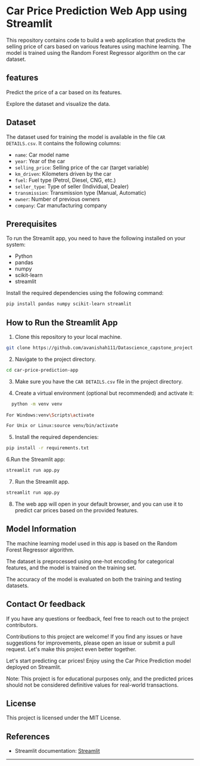 # Car Price Prediction Web App using Streamlit

This repository contains code to build a web application that predicts the selling price of cars based on various features using machine learning.
The model is trained using the Random Forest Regressor algorithm on the car dataset.
## features
Predict the price of a car based on its features.

Explore the dataset and visualize the data.

## Dataset

The dataset used for training the model is available in the file `CAR DETAILS.csv`. 
It contains the following columns:

- `name`: Car model name
- `year`: Year of the car
- `selling_price`: Selling price of the car (target variable)
- `km_driven`: Kilometers driven by the car
- `fuel`: Fuel type (Petrol, Diesel, CNG, etc.)
- `seller_type`: Type of seller (Individual, Dealer)
- `transmission`: Transmission type (Manual, Automatic)
- `owner`: Number of previous owners
- `company`: Car manufacturing company

## Prerequisites

To run the Streamlit app, you need to have the following installed on your system:

- Python
- pandas
- numpy
- scikit-learn
- streamlit

Install the required dependencies using the following command:

```bash
pip install pandas numpy scikit-learn streamlit
```

## How to Run the Streamlit App

1. Clone this repository to your local machine.

```bash
git clone https://github.com/avanishah111/Datascience_capstone_project.git
```
2. Navigate to the project directory.

```bash
cd car-price-prediction-app
```
3. Make sure you have the `CAR DETAILS.csv` file in the project directory.
   
4. Create a virtual environment (optional but recommended) and activate it:
 ```bash
   python -m venv venv
   
For Windows:venv\Scripts\activate

For Unix or Linux:source venv/bin/activate
```
5. Install the required dependencies:
 ```bash 
 pip install -r requirements.txt
 ``` 
6.Run the Streamlit app: 
 ```bash
streamlit run app.py
```
7. Run the Streamlit app.

```bash
streamlit run app.py
```
8. The web app will open in your default browser, and you can use it to predict car prices based on the provided features.

## Model Information

The machine learning model used in this app is based on the Random Forest Regressor algorithm.

The dataset is preprocessed using one-hot encoding for categorical features, and the model is trained on the training set.

The accuracy of the model is evaluated on both the training and testing datasets.

## Contact Or feedback

If you have any questions or feedback, feel free to reach out to the project contributors.

Contributions to this project are welcome! If you find any issues or have suggestions for improvements, please open an issue or submit a pull request. 
Let's make this project even better together. 

Let's start predicting car prices! Enjoy using the Car Price Prediction model deployed on Streamlit.

Note: This project is for educational purposes only, and the predicted prices should not be considered definitive values for real-world transactions.

## License
This project is licensed under the MIT License.

## References
- Streamlit documentation: [Streamlit](https://docs.streamlit.io/)

---

